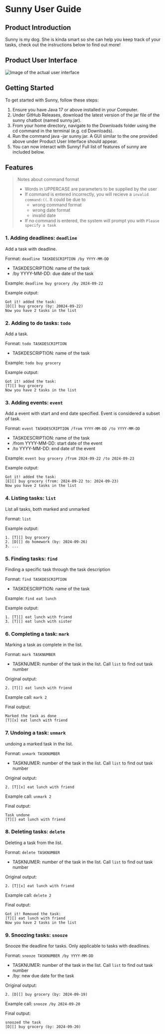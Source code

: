 # Sunny User Guide
## Product Introduction
Sunny is my dog. She is kinda smart so she can help you 
keep track of your tasks, check out the instructions below
to find out more!


## Product User Interface 
![Image of the actual user interface](Ui.png)

## Getting Started
To get started with Sunny, follow these steps:

1. Ensure you have Java 17 or above installed in your Computer.
2. Under GitHub Releases, download the latest version of the jar file of the sunny chatbot (named sunny.jar).
3. From your home directory, navigate to the Downloads folder using the cd command in the terminal (e.g. cd Downloads).
4. Run the command java -jar sunny.jar. A GUI similar to the one provided above under Product User Interface should 
   appear.
5. You can now interact with Sunny! Full list of features of sunny are included below.
## Features

>Notes about command format
> 
> - Words in UPPERCASE are parameters to be supplied by the user
> - If command is entered incorrectly, 
> you will recieve a `invalid command:((`. It could be due to
>   - wrong command format
>   - wrong date format
>   - invalid date
> - If no command is entered, the system will prompt
> you with `Please specify a task`




### 1. Adding deadlines: `deadline`

Add a task with deadline.

Format: `deadline TASKDESCRIPTION /by YYYY-MM-DD`  
- TASKDESCRIPTION: name of the task
- /by YYYY-MM-DD: due date of the task

Example: `deadline buy grocery /by 2024-09-22`

Example output:
```
Got it! added the task:  
[D][] buy grocery (by: 20024-09-22)  
Now you have 2 tasks in the list
```

### 2. Adding to do tasks: `todo`

Add a task.

Format: `todo TASKDESCRIPTION`
- TASKDESCRIPTION: name of the task

Example: `todo buy grocery`

Example output:
```
Got it! added the task:  
[T][] buy grocery 
Now you have 2 tasks in the list
```

### 3. Adding events: `event`

Add a event with start and end date specified. 
Event is considered a subset of task.

Format: `event TASKDESCRIPTION /from YYYY-MM-DD /to YYYY-MM-DD`
- TASKDESCRIPTION: name of the task
- /from YYYY-MM-DD: start date of the event
- /to YYYY-MM-DD: end date of the event

Example: `event buy grocery /from 2024-09-22 /to 2024-09-23`

Example output:
```
Got it! added the task:  
[E][] buy grocery (from: 2024-09-22 to: 2024-09-23)
Now you have 2 tasks in the list
```

### 4. Listing tasks: `list`

List all tasks, both marked and unmarked

Format: `list`

Example output:
```
1. [T][] buy grocery
2. [D][] do homework (by: 2024-09-26)
3. ...
```

### 5. Finding tasks: `find`

Finding a specific task through the task description

Format: `find TASKDESCRIPTION`
- TASKDESCRIPTION: name of the task

Example: `find eat lunch`

Example output:
```
1. [T][] eat lunch with friend
3. [T][] eat lunch with sister
```


### 6. Completing a task: `mark`

Marking a task as complete in the list.

Format: `mark TASKNUMBER`
- TASKNUMER: number of the task in the list. Call `list` 
to find out task number

Original output:
```
2. [T][] eat lunch with friend
```
Example call:
`mark 2`  

Final output: 

```
Marked the task as done
[T][x] eat lunch with friend
```

### 7. Undoing a task: `unmark`

undoing a marked task in the list.

Format: `unmark TASKNUMBER`
- TASKNUMER: number of the task in the list. Call `list`
  to find out task number

Original output:
```
2. [T][x] eat lunch with friend
```
Example call:
`unmark 2`

Final output:

```
Task undone
[T][] eat lunch with friend
```

### 8. Deleting tasks: `delete`

Deleting a task from the list.

Format: `delete TASKNUMBER`
- TASKNUMER: number of the task in the list. Call `list`
  to find out task number

Original output:
```
2. [T][x] eat lunch with friend
```
Example call:
`delete 2`

Final output:

```
Got it! Removed the task:
[T][] eat lunch with friend
Now you have 2 tasks in the list
```

### 9. Snoozing tasks: `snooze`

Snooze the deadline for tasks. 
Only applicable to tasks with deadlines.

Format: `snooze TASKNUMBER /by YYYY-MM-DD`
- TASKNUMER: number of the task in the list. Call `list`
  to find out task number
- /by: new due date for the task

Original output:
```
2. [D][] buy grocery (by: 2024-09-19)
```
Example call:
`snooze /by 2024-09-20`

Final output:

```
snoozed the task
[D][] buy grocery (by: 2024-09-20)
```
